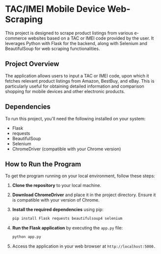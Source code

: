# TAC/IMEI Mobile Device Web-Scraping 

This project is designed to scrape product listings from various e-commerce websites based on a TAC or IMEI code provided by the user. It leverages Python with Flask for the backend, along with Selenium and BeautifulSoup for web scraping functionalities.

## Project Overview

The application allows users to input a TAC or IMEI code, upon which it fetches relevant product listings from Amazon, BestBuy, and eBay. This is particularly useful for obtaining detailed information and comparison shopping for mobile devices and other electronic products.

## Dependencies

To run this project, you'll need the following installed on your system:

- Flask
- requests
- BeautifulSoup
- Selenium
- ChromeDriver (compatible with your Chrome version)

## How to Run the Program

To get the program running on your local environment, follow these steps:

1. **Clone the repository** to your local machine.
2. **Download ChromeDriver** and place it in the project directory. Ensure it is compatible with your version of Chrome.
3. **Install the required dependencies** using pip:

   ```bash
   pip install Flask requests beautifulsoup4 selenium


4. **Run the Flask application** by executing the `app.py` file:

   ```bash
   python app.py

4. Access the application in your web browser at `http://localhost:5000.`
